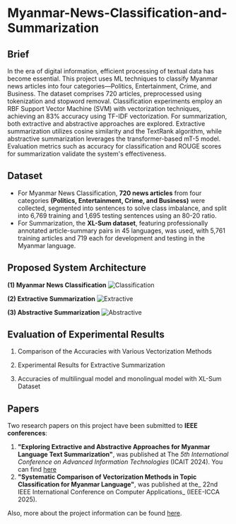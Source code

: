 # Myanmar-News-Classification-and-Summarization

## Brief
In the era of digital information, efficient processing of textual data has become essential. This project uses ML techniques to classify Myanmar news articles into four categories—Politics, Entertainment, Crime, and Business. The dataset comprises 720 articles, preprocessed using tokenization and stopword removal. Classification experiments employ an RBF Support Vector Machine (SVM) with vectorization techniques, achieving an 83% accuracy using TF-IDF vectorization. For summarization, both extractive and abstractive approaches are explored. Extractive summarization utilizes cosine similarity and the TextRank algorithm, while abstractive summarization leverages the transformer-based mT-5 model. Evaluation metrics such as accuracy for classification and ROUGE scores for summarization validate the system's effectiveness.

## Dataset
- For Myanmar News Classification, **720 news articles** from four categories **(Politics, Entertainment, Crime, and Business)** were collected, segmented into sentences to solve class imbalance, and split into 6,769 training and 1,695 testing sentences using an 80-20 ratio.
- For Summarization, the **XL-Sum dataset**, featuring professionally annotated article-summary pairs in 45 languages, was used, with 5,761 training articles and 719 each for development and testing in the Myanmar language.

## Proposed System Architecture
**(1) Myanmar News Classification**
![Classification](https://github.com/user-attachments/assets/da9c545e-2ec9-4403-9bc8-6e1b5889b07b)

**(2) Extractive Summarization**
![Extractive](https://github.com/user-attachments/assets/abc04e66-e2dd-4015-b23c-7f037cfc330b)

**(3) Abstractive Summarization**
![Abstractive](https://github.com/user-attachments/assets/08b926ab-5997-4180-a23c-c910e9d5d397)

## Evaluation of Experimental Results
1. Comparison of the Accuracies with Various Vectorization Methods

2. Experimental Results for Extractive Summarization

3. Accuracies of multilingual model and monolingual model with XL-Sum Dataset


## Papers
Two research papers on this project have been submitted to **IEEE conferences**:
1. **"Exploring Extractive and Abstractive Approaches for Myanmar Language Text Summarization"**, was published at The _5th  International Conference on Advanced Information Technologies_ (ICAIT 2024). You can find [here](https://public.thinkonweb.com/sites/iccr2023/proceeding)
2. **"Systematic Comparison of Vectorization Methods in Topic Classification for Myanmar Language"**, was published at the_ 22nd  IEEE International Conference on Computer Applications_ (IEEE-ICCA 2025).

Also, more about the project information can be found [here](https://github.com/Raghu2411/Vaccine-Tweets-Sentiment-Analysis/blob/main/Project%20Report.pdf).

